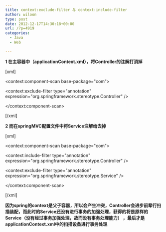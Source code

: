 ```yaml
---
title: context:exclude-filter 与 context:include-filter
author: wiloon
type: post
date: 2012-12-17T14:30:18+00:00
url: /?p=4919
categories:
  - Java
  - Web

---
```

**1 在主容器中（applicationContext.xml），将Controller的注解打消掉**

[xml]

<context:component-scan base-package="com">
   
<context:exclude-filter type="annotation" expression="org.springframework.stereotype.Controller" />
  
</context:component-scan>

[/xml]

**2 而在springMVC配置文件中将Service注解给去掉**

[xml]

<context:component-scan base-package="com">
   
<context:include-filter type="annotation" expression="org.springframework.stereotype.Controller" />
   
<context:exclude-filter type="annotation" expression="org.springframework.stereotype.Service" />
   
</context:component-scan>

[/xml]

**因为spring的context是父子容器，所以会产生冲突，Controller会进步前辈行扫描装配，而此时的Service还没有进行事务的加强处理，获得的将是原样的Service（没有经过事务加强处理，故而没有事务处理能力） ，最后才是applicationContext.xml中的扫描设备进行事务处理**